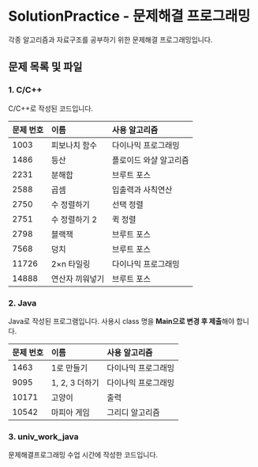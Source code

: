 # SolutionPractice - 문제해결 프로그래밍

각종 알고리즘과 자료구조를 공부하기 위한 문제해결 프로그래밍입니다.

## 문제 목록 및 파일

### 1. C/C++

C/C++로 작성된 코드입니다.

| 문제 번호 | 이름 | 사용 알고리즘 |
|:-- |:-- |:-- |
| 1003 | 피보나치 함수 | 다이나믹 프로그래밍 |
| 1486 | 등산 | 플로이드 와샬 알고리즘 |
| 2231 | 분해합 | 브루트 포스 |
| 2588 | 곱셈 | 입출력과 사칙연산 |
| 2750 | 수 정렬하기 | 선택 정렬 |
| 2751 | 수 정렬하기 2 | 퀵 정렬 |
| 2798 | 블랙잭 | 브루트 포스 |
| 7568 | 덩치 | 브루트 포스 |
| 11726 | 2×n 타일링 | 다이나믹 프로그래밍 |
| 14888 | 연산자 끼워넣기 | 브루트 포스 |

### 2. Java

Java로 작성된 프로그램입니다. 사용시 class 명을 **Main으로 변경 후 제출**해야 합니다.

| 문제 번호 | 이름 | 사용 알고리즘 |
|:-- |:-- |:-- |
| 1463 | 1로 만들기 | 다이나믹 프로그래밍 |
| 9095 | 1, 2, 3 더하기 | 다이나믹 프로그래밍 |
| 10171 | 고양이 | 출력 |
| 10542 | 마피아 게임 | 그리디 알고리즘 |

### 3. univ_work_java

문제해결프로그래밍 수업 시간에 작성한 코드입니다.